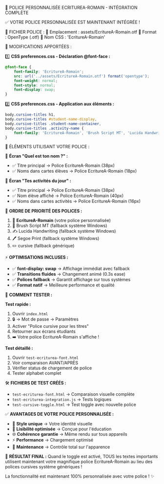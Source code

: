 🎨 POLICE PERSONNALISÉE ECRITUREA-ROMAIN - INTÉGRATION COMPLÈTE

✅ VOTRE POLICE PERSONNALISÉE EST MAINTENANT INTÉGRÉE !

📁 FICHIER POLICE :
📍 Emplacement : assets/EcritureA-Romain.otf
📍 Format : OpenType (.otf)
📍 Nom CSS : 'EcritureA-Romain'

🔧 MODIFICATIONS APPORTÉES :

1️⃣ **CSS preferences.css - Déclaration @font-face :**
```css
@font-face {
    font-family: 'EcritureA-Romain';
    src: url('../assets/EcritureA-Romain.otf') format('opentype');
    font-weight: normal;
    font-style: normal;
    font-display: swap;
}
```

2️⃣ **CSS preferences.css - Application aux éléments :**
```css
body.cursive-titles h1,
body.cursive-titles #student-name-display,
body.cursive-titles .student-name-container,
body.cursive-titles .activity-name {
    font-family: 'EcritureA-Romain', 'Brush Script MT', 'Lucida Handwriting', 'Segoe Print', cursive !important;
}
```

🎯 ÉLÉMENTS UTILISANT VOTRE POLICE :

📍 **Écran "Quel est ton nom ?" :**
- ✅ Titre principal → Police EcritureA-Romain (38px)
- ✅ Noms dans cartes élèves → Police EcritureA-Romain (18px)

📍 **Écran "Tes activités du jour" :**
- ✅ Titre principal → Police EcritureA-Romain (38px)
- ✅ Nom élève affiché → Police EcritureA-Romain (40px)
- ✅ Noms dans cartes activités → Police EcritureA-Romain (16px)

🔄 **ORDRE DE PRIORITÉ DES POLICES :**
1. 🎨 **EcritureA-Romain** (votre police personnalisée)
2. 📝 Brush Script MT (fallback système Windows)
3. ✍️ Lucida Handwriting (fallback système Windows)
4. 🖊️ Segoe Print (fallback système Windows)  
5. ✏️ cursive (fallback générique)

⚡ **OPTIMISATIONS INCLUSES :**
- ✅ **font-display: swap** → Affichage immédiat avec fallback
- ✅ **Transitions fluides** → Changement animé (0.3s ease)
- ✅ **Polices fallback** → Garantit affichage sur tous systèmes
- ✅ **Format natif** → Meilleure performance et qualité

🚀 **COMMENT TESTER :**

**Test rapide :**
1. Ouvrir `index.html`
2. 🔒 → Mot de passe → Paramètres
3. Activer "Police cursive pour les titres"
4. Retourner aux écrans étudiants
5. ➡️ Votre police EcritureA-Romain s'affiche !

**Test détaillé :**
1. Ouvrir `test-ecriturea-font.html`
2. Voir comparaison AVANT/APRÈS
3. Vérifier status de chargement de police
4. Tester alphabet complet

🛠️ **FICHIERS DE TEST CRÉÉS :**
- `test-ecriturea-font.html` → Comparaison visuelle complète
- `test-ecriturea-integration.js` → Tests logiques
- `test-cursive-toggle.html` → Test toggle avec nouvelle police

✅ **AVANTAGES DE VOTRE POLICE PERSONNALISÉE :**
- 🎨 **Style unique** → Votre identité visuelle
- 📖 **Lisibilité optimisée** → Conçue pour l'éducation
- 🌐 **Cohérence garantie** → Même rendu sur tous appareils
- ⚡ **Performance** → Chargement optimisé
- 🔧 **Maintenance** → Contrôle total sur l'apparence

🎉 **RÉSULTAT FINAL :**
Quand le toggle est activé, TOUS les textes importants utilisent maintenant votre magnifique police EcritureA-Romain au lieu des polices cursives système génériques !

La fonctionnalité est maintenant 100% personnalisée avec votre police ! ✨
